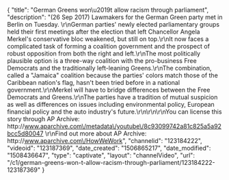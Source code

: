 {
    "title": "German Greens won\u2019t allow racism through parliament",
    "description": "(26 Sep 2017) Lawmakers for the German Green party met in Berlin on Tuesday. \r\nGerman parties' newly elected parliamentary groups held their first meetings after the election that left Chancellor Angela Merkel's conservative bloc weakened, but still on top.\r\nIt now faces a complicated task of forming a coalition government and the prospect of robust opposition from both the right and left.\r\nThe most politically plausible option is a three-way coalition with the pro-business Free Democrats and the traditionally left-leaning Greens.\r\nThe combination, called a \"Jamaica\" coalition because the parties' colors match those of the Caribbean nation's flag, hasn't been tried before in a national government.\r\nMerkel will have to bridge differences between the Free Democrats and Greens.\r\nThe parties have a tradition of mutual suspicion as well as differences on issues including environmental policy, European financial policy and the auto industry's future.\r\n\r\n\r\nYou can license this story through AP Archive: http:\/\/www.aparchive.com\/metadata\/youtube\/8c93099742a81c825a5a92bcc5d80047 \r\nFind out more about AP Archive: http:\/\/www.aparchive.com\/HowWeWork",
    "channelid": "123184222",
    "videoid": "123187369",
    "date_created": "1506865217",
    "date_modified": "1508436647",
    "type": "captivate",
    "layout": "channelVideo",
    "url": "\/c1\/german-greens-won-t-allow-racism-through-parliament\/123184222-123187369"
}